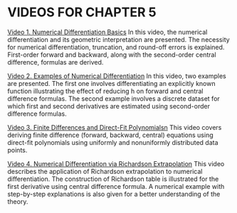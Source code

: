 #  VIDEOS FOR CHAPTER 5

[Video 1. Numerical Differentiation Basics](https://www.youtube.com/watch?v=J1E7Wo-Bn-0) In this video, the numerical differentiation and its geometric interpretation are presented. The necessity for numerical differentiation, truncation, and round-off errors is explained. First-order forward and backward, along with the second-order central difference, formulas are derived.

[Video 2. Examples of Numerical Differentiation](https://www.youtube.com/watch?v=GM2jNF5M8nA) In this video, two examples are presented. The first one involves differentiating an explicitly known function illustrating the effect of reducing h on forward and central difference formulas. The second example involves a discrete dataset for which first and second derivatives are estimated using second-order difference formulas.

[Video 3. Finite Differences and Direct-Fit Polynomialsn](https://www.youtube.com/watch?v=DPMLPhcGv1s) This video covers deriving  finite difference (forward, backward, central) equations using direct-fit polynomials using uniformly and nonuniformly distributed data points.

[Video 4. Numerical Differentiation via Richardson Extrapolation](https://www.youtube.com/watch?v=kaseVNv-7KM) This video describes the application of Richardson extrapolation to numerical differentiation. The construction of Richardson table is illustrated for the first derivative using central difference formula. A numerical example with step-by-step explanations is also given for a better understanding of the theory.
